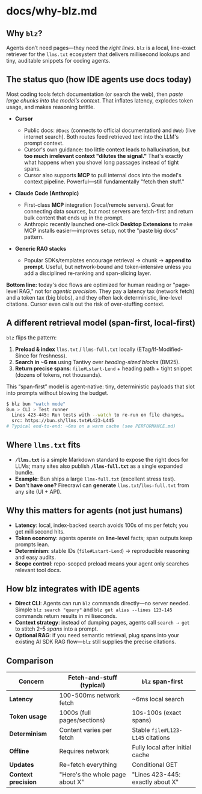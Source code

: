 # docs/why-blz.md

## Why `blz`?

Agents don’t need pages—they need the *right lines*. `blz` is a local, line-exact retriever for the `llms.txt` ecosystem that delivers millisecond lookups and tiny, auditable snippets for coding agents.

## The status quo (how IDE agents use docs today)

Most coding tools fetch documentation (or search the web), then *paste large chunks into the model’s context*. That inflates latency, explodes token usage, and makes reasoning brittle.

- **Cursor**  
  - Public docs: `@Docs` (connects to official documentation) and `@Web` (live internet search). Both routes feed retrieved text into the LLM's prompt context.  
  - Cursor's own guidance: too little context leads to hallucination, but **too much irrelevant context "dilutes the signal."** That's exactly what happens when you shovel long passages instead of tight spans.  
  - Cursor also supports **MCP** to pull internal docs into the model's context pipeline. Powerful—still fundamentally "fetch then stuff."

- **Claude Code (Anthropic)**  
  - First-class **MCP** integration (local/remote servers). Great for connecting data sources, but most servers are fetch-first and return bulk content that ends up in the prompt.  
  - Anthropic recently launched one-click **Desktop Extensions** to make MCP installs easier—improves setup, not the "paste big docs" pattern.

- **Generic RAG stacks**  
  - Popular SDKs/templates encourage retrieval → chunk → **append to prompt**. Useful, but network-bound and token-intensive unless you add a disciplined re-ranking and span-slicing layer.

**Bottom line:** today's doc flows are optimized for human reading or "page-level RAG," not for *agentic precision*. They pay a latency tax (network fetch) and a token tax (big blobs), and they often lack deterministic, line-level citations. Cursor even calls out the risk of over-stuffing context.

## A different retrieval model (span-first, local-first)

`blz` flips the pattern:

1) **Preload & index** `llms.txt` / `llms-full.txt` locally (ETag/If-Modified-Since for freshness).  
2) **Search in ~6 ms** using Tantivy over *heading-sized blocks* (BM25).  
3) **Return precise spans**: `file#Lstart-Lend` + heading path + tight snippet (dozens of tokens, not thousands).  

This “span-first” model is agent-native: tiny, deterministic payloads that slot into prompts without blowing the budget.

```bash
$ blz bun "watch mode"
Bun > CLI > Test runner
  Lines 423-445: Run tests with --watch to re-run on file changes…
  src: https://bun.sh/llms.txt#L423-L445
# Typical end-to-end: ~6ms on a warm cache (see PERFORMANCE.md)
```

## Where `llms.txt` fits

- **`/llms.txt`** is a simple Markdown standard to expose the right docs for LLMs; many sites also publish **`/llms-full.txt`** as a single expanded bundle.  
- **Example**: Bun ships a large `llms-full.txt` (excellent stress test).  
- **Don't have one?** Firecrawl can **generate** `llms.txt`/`llms-full.txt` from any site (UI + API).

## Why this matters for agents (not just humans)

- **Latency**: local, index-backed search avoids 100s of ms per fetch; you get millisecond hits.  
- **Token economy**: agents operate on **line-level** facts; span outputs keep prompts lean.  
- **Determinism**: stable IDs (`file#Lstart-Lend`) → reproducible reasoning and easy audits.  
- **Scope control**: repo-scoped preload means your agent only searches relevant tool docs.

## How blz integrates with IDE agents

- **Direct CLI**: Agents can run `blz` commands directly—no server needed. Simple `blz search "query"` and `blz get alias --lines 123-145` commands return results in milliseconds.
- **Context strategy**: instead of dumping pages, agents call `search → get` to stitch 2–5 *spans* into a prompt.  
- **Optional RAG**: if you need semantic retrieval, plug spans into your existing AI SDK RAG flow—`blz` still supplies the precise citations.

## Comparison

| Concern | Fetch-and-stuff (typical) | `blz` span-first |
|---|---|---|
| **Latency** | 100-500ms network fetch | ~6ms local search |
| **Token usage** | 1000s (full pages/sections) | 10s-100s (exact spans) |
| **Determinism** | Content varies per fetch | Stable `file#L123-L145` citations |
| **Offline** | Requires network | Fully local after initial cache |
| **Updates** | Re-fetch everything | Conditional GET |
| **Context precision** | "Here's the whole page about X" | "Lines 423-445: exactly about X" |
